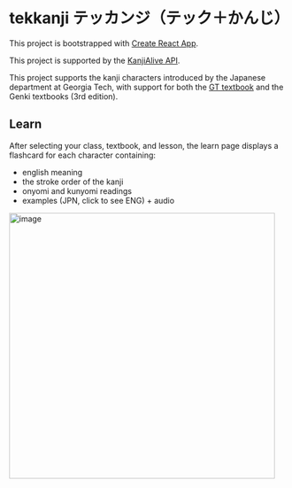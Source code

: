 # tekkanji テッカンジ（テック＋かんじ）

This project is bootstrapped with [Create React App](https://github.com/facebook/create-react-app).

This project is supported by the [KanjiAlive API](https://app.kanjialive.com/api/docs).

This project supports the kanji characters introduced by the Japanese department at Georgia Tech, with support for both the [GT textbook](https://a2096-19034049.cluster208.canvas-user-content.com/courses/2096~1190/files/2096~19034049/course%20files/kanji/kanjilist-new.html) and the Genki textbooks (3rd edition).

## Learn

After selecting your class, textbook, and lesson, the learn page displays a flashcard for each character containing:
* english meaning
* the stroke order of the kanji
* onyomi and kunyomi readings
* examples (JPN, click to see ENG) + audio

<img width="480" alt="image" src="https://user-images.githubusercontent.com/91080282/224871438-abfeed8f-2ef3-4bca-b4bd-20b91088c43c.png">

